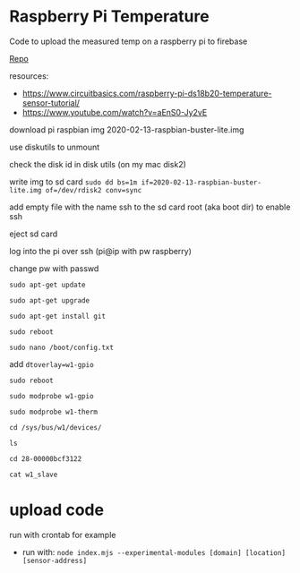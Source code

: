 # Raspberry Pi Temperature
Code to upload the measured temp on a raspberry pi to firebase

[Repo](https://github.com/SHoogland/pi-temperature)

resources: 
- https://www.circuitbasics.com/raspberry-pi-ds18b20-temperature-sensor-tutorial/
- https://www.youtube.com/watch?v=aEnS0-Jy2vE

download pi raspbian img
2020-02-13-raspbian-buster-lite.img

use diskutils to unmount

check the disk id in disk utils (on my mac disk2)

write img to sd card
`sudo dd bs=1m if=2020-02-13-raspbian-buster-lite.img of=/dev/rdisk2 conv=sync`

add empty file with the name ssh to the sd card root (aka boot dir) to enable ssh

eject sd card

log into the pi over ssh (pi@ip with pw raspberry)

change pw with passwd

`sudo apt-get update`

`sudo apt-get upgrade`

`sudo apt-get install git`

`sudo reboot`

`sudo nano /boot/config.txt`

add `dtoverlay=w1-gpio`

`sudo reboot`

`sudo modprobe w1-gpio`

`sudo modprobe w1-therm`

`cd /sys/bus/w1/devices/`

`ls`

`cd 28-00000bcf3122`

`cat w1_slave`

# upload code
run with crontab for example 

- run with: `node index.mjs --experimental-modules [domain] [location] [sensor-address]`
